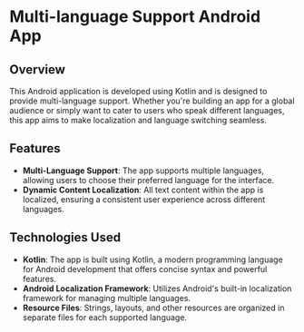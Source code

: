 # Multi-language Support Android App

## Overview

This Android application is developed using Kotlin and is designed to provide multi-language support. Whether you're building an app for a global audience or simply want to cater to users who speak different languages, this app aims to make localization and language switching seamless.

## Features

- **Multi-Language Support**: The app supports multiple languages, allowing users to choose their preferred language for the interface.
- **Dynamic Content Localization**: All text content within the app is localized, ensuring a consistent user experience across different languages.

## Technologies Used

- **Kotlin**: The app is built using Kotlin, a modern programming language for Android development that offers concise syntax and powerful features.
- **Android Localization Framework**: Utilizes Android's built-in localization framework for managing multiple languages.
- **Resource Files**: Strings, layouts, and other resources are organized in separate files for each supported language.
